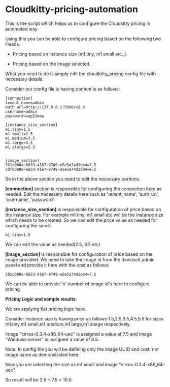 # Cloudkitty-pricing-automation

This is the script which helps us to configure the Cloudkitty pricing in automated way.

Using this you can be able to configure pricing based on the following two Heads.

- Pricing based on instance size (m1.tiny, m1.small etc.,).

- Pricing based on the Image selected.

What you need to do is simply edit the cloudkitty_pricing.config file with necessary details.

Consider our config file is having content is as follows:

```
[connection]
tenant_name=admin
auth_url=http://127.0.0.1:5000/v2.0
username=admin
password=sop52maw

[instance_size_section]
m1.tiny=1.5
m1.small=2.5
m1.medium=3.5
m1.large=4.5
m1.xlarge=5.5


[image_section]
591c008a-6833-4167-9749-e5e5a74d1de4=7.5
sdfe008a-6833-4167-9749-e5e5a74d1de4=8.5
```

So in the above section you need to edit the necessary portions.

**[connection]** section is responsible for configuring the connection here as needed.
Edit the necessary details here such as 'tenant_name', 'auth_url', 'username', 'password'.


**[instance_size_section]** is responsible for configuration of price based on the instance size.
For example m1.tiny, m1.small etc will be the instance size which needs to be created.
So we can edit the price value as needed for configuring the same.

```
m1.tiny=1.5
```
We can edit the value as needed(2.5, 3.5 etc)


**[image_section]** is responsible for configuration of price based on the image provided.
We need to take the image id from the devstack admin panel and provide it here with the cost as follows:

```
591c008a-6833-4167-9749-e5e5a74d1de4=7.5
```

We can be able to provide 'n' number of image id's here to configure pricing.


**Pricing Logic and sample results**:

We are applying flat pricing logic here.

Consider instance size is having price as follows 1.5,2.5,3.5,4.5,5.5 for sizes m1.tiny,m1.small,m1.medium,m1.large,m1.xlarge respectively.

Image "cirros-0.3.4-x86_64-uec" is assigned a value of 7.5 and image "Windows server" is assigned a value of 8.5.

Note: In config file you will be defining only the image UUID and cost, not Image name as demonstrated here.

Now you are selecting the size as m1.small and image "cirros-0.3.4-x86_64-uec".

So result will be 2.5 + 7.5 = 10.0.
